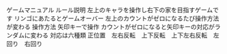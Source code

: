 ゲームマニュアル
ルール説明
左上のキャラを操作し右下の家を目指すゲームです
リンゴにあたるとゲームオーバー
左上のカウントがゼロになるたび操作方法が変わる
操作方法
矢印キーで操作
カウントがゼロになると矢印キーの対応がランダムに変わる
対応は六種類
正位置　左右反転　上下反転　上下左右反転　左回り　右回り
